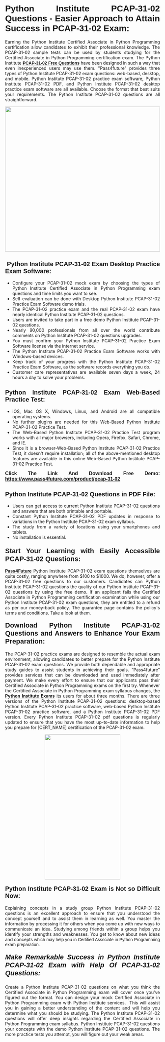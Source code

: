 <h1 style="text-align: justify;"><span style="font-family:Tahoma,Geneva,sans-serif;"><strong>Python Institute PCAP-31-02 Questions - Easier Approach to Attain Success in PCAP-31-02 Exam:</strong></span></h1>

<p style="text-align: justify;">Earning the Python Institute Certified Associate in Python Programming certification allow candidates to exhibit their professional knowledge. The PCAP-31-02 sample tests can be used by students studying for the Certified Associate in Python Programming certification exam. The Python Institute <a href="https://www.pass4future.com/questions/python-institute/pcap-31-02" target="_blank"><span style="font-family:Tahoma,Geneva,sans-serif;"><strong>PCAP-31-02 Free Questions</strong></span></a> have been designed in such a way that even inexperienced users may use them. "Pass4future" provides three types of Python Institute PCAP-31-02 exam questions: web-based, desktop, and mobile. Python Institute PCAP-31-02 practice exam software, Python Institute PCAP-31-02 PDF, and Python Institute PCAP-31-02 desktop practice exam software are all available. Choose the format that best suits your requirements. The Python Institute PCAP-31-02 questions are all straightforward.</p>

<p style="text-align: justify;"><a href="https://www.pass4future.com/product/pcap-31-02" target="_blank"><img alt="" src="https://lh3.googleusercontent.com/pw/AM-JKLU5_aushiRQbaoUdVonD_1om6esFnUm_j21jdeI1V3aesz_ETcO2Y8QVj0ZamD1vJ__MzXKNoh3XzzrDTXgudBuMwEatvdphNwcixeZDIncATvFdVanIchOfqVuIJHbWkG03KYMH2pwXnb7WaAnvI3g=w1366-h490-no?authuser=0" style="width: 100%; height: 470px;" /></a></p>

<h2 style="text-align: justify;"><strong><span style="font-family:Tahoma,Geneva,sans-serif;"><span style="font-size:20px;"> Python Institute PCAP-31-02 Exam Desktop Practice Exam Software:</span></span></strong></h2>

<ul>
	<li style="text-align: justify;">Configure your PCAP-31-02 mock exam by choosing the types of Python Institute Certified Associate in Python Programming exam questions and time limits you want to see.</li>
	<li style="text-align: justify;">Self-evaluation can be done with Desktop Python Institute PCAP-31-02 Practice Exam Software demo trials.</li>
	<li style="text-align: justify;">The PCAP-31-02 practice exam and the real PCAP-31-02 exam have nearly identical Python Institute PCAP-31-02 questions.</li>
	<li style="text-align: justify;">Users are invited to take part in a free demo Python Institute PCAP-31-02 questions.</li>
	<li style="text-align: justify;">Nearly 90,000 professionals from all over the world contribute comments on Python Institute PCAP-31-02 questions upgrades.</li>
	<li style="text-align: justify;">You must confirm your Python Institute PCAP-31-02 Practice Exam Software license via the internet service.</li>
	<li style="text-align: justify;">The Python Institute PCAP-31-02 Practice Exam Software works with Windows-based devices.</li>
	<li style="text-align: justify;">Keep track of your progress with the Python Institute PCAP-31-02 Practice Exam Software, as the software records everything you do.</li>
	<li style="text-align: justify;">Customer care representatives are available seven days a week, 24 hours a day to solve your problems.</li>
</ul>

<h2 style="text-align: justify;"><span style="font-family:Tahoma,Geneva,sans-serif;"><strong><span style="font-size:20px;">Python Institute PCAP-31-02 Exam Web-Based Practice Test:</span></strong></span></h2>

<ul>
	<li style="text-align: justify;">iOS, Mac OS X, Windows, Linux, and Android are all compatible operating systems.</li>
	<li style="text-align: justify;">No further plugins are needed for this Web-Based Python Institute PCAP-31-02 Practice Test.</li>
	<li style="text-align: justify;">The Web-Based Python Institute PCAP-31-02 Practice Test program works with all major browsers, including Opera, Firefox, Safari, Chrome, and IE.</li>
	<li style="text-align: justify;">Since it is a browser-Web-Based Python Institute PCAP-31-02 Practice Test, it doesn't require installation; all of the above-mentioned desktop features are available in this online Web-Based Python Institute PCAP-31-02 Practice Test.</li>
</ul>

<p style="text-align: justify;"><span style="font-family:Tahoma,Geneva,sans-serif;"><span style="font-size:16px;"><strong>Click The Link And Download Free Demo:</strong></span></span> <a href="https://www.pass4future.com/product/pcap-31-02" target="_blank"><span style="font-family:Tahoma,Geneva,sans-serif;"><span style="font-size:16px;"><strong>https://www.pass4future.com/product/pcap-31-02</strong></span></span></a></p>

<h2 style="text-align: justify;"><strong><span style="font-family:Tahoma,Geneva,sans-serif;"><span style="font-size:20px;">Python Institute PCAP-31-02 Questions in PDF File:</span></span></strong></h2>

<ul>
	<li style="text-align: justify;">Users can get access to current Python Institute PCAP-31-02 questions and answers that are both printable and portable.</li>
	<li style="text-align: justify;">Constant Python Institute PCAP-31-02 PDF updates in response to variations in the Python Institute PCAP-31-02 exam syllabus.</li>
	<li style="text-align: justify;">The study from a variety of locations using your smartphones and tablets.</li>
	<li style="text-align: justify;">No installation is essential.</li>
</ul>

<h3 style="text-align: justify;"><span style="font-family:Tahoma,Geneva,sans-serif;"><strong><span style="font-size:22px;">Start Your Learning with Easily Accessible PCAP-31-02 Questions:</span></strong></span></h3>

<p style="text-align: justify;"><strong><a href="https://www.pass4future.com/" target="_blank">Pass4Future</a></strong> Python Institute PCAP-31-02 exam questions themselves are quite costly, ranging anywhere from $100 to $1000. We do, however, offer a PCAP-31-02 free questions to our customers. Candidates can Python Institute PCAP-31-02 questions the quality of our Python Institute PCAP-31-02 questions by using the free demo. If an applicant fails the Certified Associate in Python Programming certification examination while using our Python Institute PCAP-31-02 exam questions, they are entitled to a refund as per our money-back policy. The guarantee page contains the policy's terms and conditions. Take a look at them.</p>

<h4 style="text-align: justify;"><strong><span style="font-family:Tahoma,Geneva,sans-serif;"><span style="font-size:22px;">Download Python Institute PCAP-31-02 Questions and Answers to Enhance Your Exam Preparation:</span></span></strong></h4>

<p style="text-align: justify;">The PCAP-31-02 practice exams are designed to resemble the actual exam environment, allowing candidates to better prepare for the Python Institute PCAP-31-02 exam questions. We provide both dependable and appropriate study guides to assist students in achieving their goals. “Pass4future” provides services that can be downloaded and used immediately after payment. We make every effort to ensure that our applicants pass their Certified Associate in Python Programming exams on the first try. Whenever the Certified Associate in Python Programming exam syllabus changes, the <strong><a href="https://www.pass4future.com/python-institute" target="_blank">Python Institute Exams</a></strong> its users for about three months. There are three versions of the Python Institute PCAP-31-02 questions: desktop-based Python Institute PCAP-31-02 practice software, web-based Python Institute PCAP-31-02 practice software, and a Python Institute PCAP-31-02 PDF version. Every Python Institute PCAP-31-02 pdf questions is regularly updated to ensure that you have the most up-to-date information to help you prepare for [CERT_NAME] certification of the PCAP-31-02 exam.</p>

<p style="text-align: center;"><a href="https://www.pass4future.com/product/pcap-31-02" target="_blank"><img alt="" src="https://lh3.googleusercontent.com/pw/AM-JKLV3yUm3jiqqIo1xIsj1VJ_UeysYexQY-pRYO0rIFl3vg11QZioN-gzffpw2AfKqFynWuvoXOreWrWS0swpr4xmOSWfwII2jvatteuqrfxiWGFBSHPiZUCoi33jqeymK5dmu-0enyX6tayRCAMHw05jv=s617-no?authuser=0" style="width: 70%; height: 470px;" /></a></p>

<h4 style="text-align: justify;"><strong><span style="font-family:Tahoma,Geneva,sans-serif;"><span style="font-size:20px;">Python Institute PCAP-31-02 Exam is Not so Difficult Now:</span></span></strong></h4>

<p style="text-align: justify;">Explaining concepts in a study group Python Institute PCAP-31-02 questions is an excellent approach to ensure that you understood the concept yourself and to assist them in learning as well. You master the information by processing it for others when you come up with new ways to communicate an idea. Studying among friends within a group helps you identify your strengths and weaknesses. You get to know about new ideas and concepts <span style="font-family:Tahoma,Geneva,sans-serif;">which may help you in Certified Associate in Python Programming exam preparation.</span></p>

<h5 style="text-align: justify;"><span style="font-family:Tahoma,Geneva,sans-serif;"><span style="font-size:22px;"><strong>Make Remarkable Success in Python Institute PCAP-31-02 Exam with Help Of PCAP-31-02 Questions:</strong></span></span></h5>

<p style="text-align: justify;">Create a Python Institute PCAP-31-02 questions on what you think the Certified Associate in Python Programming exam will cover once you've figured out the format. You can design your mock Certified Associate in Python Programming exam with Python Institute services.  This will assist you in gaining a better understanding of the content and will help you determine what you should be studying. The Python Institute PCAP-31-02 questions will offer deep insights regarding the Certified Associate in Python Programming exam syllabus. Python Institute PCAP-31-02 questions your concepts with the demo Python Institute PCAP-31-02 questions. The more practice tests you attempt, you will figure out your weak areas.</p>
